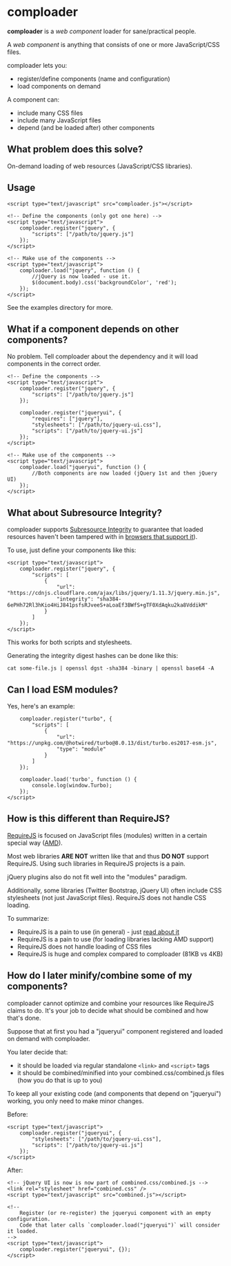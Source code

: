 comploader
==========

**comploader** is a *web component* loader for sane/practical people.

A *web component* is anything that consists of one or more JavaScript/CSS files.

comploader lets you:
 * register/define components (name and configuration)
 * load components on demand

A component can:
 * include many CSS files
 * include many JavaScript files
 * depend (and be loaded after) other components


What problem does this solve?
-----------------------------

On-demand loading of web resources (JavaScript/CSS libraries).


Usage
-----

	<script type="text/javascript" src="comploader.js"></script>

	<!-- Define the components (only got one here) -->
	<script type="text/javascript">
		comploader.register("jquery", {
			"scripts": ["/path/to/jquery.js"]
		});
	</script>

	<!-- Make use of the components -->
	<script type="text/javascript">
		comploader.load("jquery", function () {
			//jQuery is now loaded - use it.
			$(document.body).css('backgroundColor', 'red');
		});
	</script>


See the examples directory for more.


What if a component depends on other components?
------------------------------------------------

No problem.
Tell comploader about the dependency and it will load components in the correct order.

	<!-- Define the components -->
	<script type="text/javascript">
		comploader.register("jquery", {
			"scripts": ["/path/to/jquery.js"]
		});

		comploader.register("jqueryui", {
			"requires": ["jquery"],
			"stylesheets": ["/path/to/jquery-ui.css"],
			"scripts": ["/path/to/jquery-ui.js"]
		});
	</script>

	<!-- Make use of the components -->
	<script type="text/javascript">
		comploader.load("jqueryui", function () {
			//Both components are now loaded (jQuery 1st and then jQuery UI)
		});
	</script>


What about Subresource Integrity?
---------------------------------

comploader supports [Subresource Integrity](http://www.w3.org/TR/SRI/) to guarantee
that loaded resources haven't been tampered with
in [browsers that support it](http://caniuse.com/#search=SRI)).

To use, just define your components like this:

	<script type="text/javascript">
		comploader.register("jquery", {
			"scripts": [
				{
					"url": "https://cdnjs.cloudflare.com/ajax/libs/jquery/1.11.3/jquery.min.js",
					"integrity": "sha384-6ePHh72Rl3hKio4HiJ841psfsRJveeS+aLoaEf3BWfS+gTF0XdAqku2ka8VddikM"
				}
			]
		});
	</script>

This works for both scripts and stylesheets.

Generating the integrity digest hashes can be done like this:

	cat some-file.js | openssl dgst -sha384 -binary | openssl base64 -A


Can I load ESM modules?
-----------------------

Yes, here's an example:

		comploader.register("turbo", {
			"scripts": [
				{
					"url": "https://unpkg.com/@hotwired/turbo@8.0.13/dist/turbo.es2017-esm.js",
					"type": "module"
				}
			]
		});

		comploader.load('turbo', function () {
			console.log(window.Turbo);
		});
	</script>


How is this different than RequireJS?
-------------------------------------

[RequireJS](http://www.requirejs.org/) is focused on JavaScript files (modules) written in a certain special way ([AMD](https://github.com/amdjs/amdjs-api/wiki/AMD)).

Most web libraries **ARE NOT** written like that and thus **DO NOT** support RequireJS.
Using such libraries in RequireJS projects is a pain.

jQuery plugins also do not fit well into the "modules" paradigm.

Additionally, some libraries (Twitter Bootstrap, jQuery UI) often include CSS stylesheets (not just JavaScript files).
RequireJS does not handle CSS loading.

To summarize:
 * RequireJS is a pain to use (in general) - just [read about it](http://www.requirejs.org/)
 * RequireJS is a pain to use (for loading libraries lacking AMD support)
 * RequireJS does not handle loading of CSS files
 * RequireJS is huge and complex compared to comploader (81KB vs 4KB)


How do I later minify/combine some of my components?
----------------------------------------------------

comploader cannot optimize and combine your resources like RequireJS claims to do.
It's your job to decide what should be combined and how that's done.

Suppose that at first you had a "jqueryui" component registered and loaded on demand with comploader.

You later decide that:
 * it should be loaded via regular standalone `<link>` and `<script>` tags
 * it should be combined/minified into your combined.css/combined.js files (how you do that is up to you)

To keep all your existing code (and components that depend on "jqueryui") working, you only need to make minor changes.

Before:

	<script type="text/javascript">
		comploader.register("jqueryui", {
			"stylesheets": ["/path/to/jquery-ui.css"],
			"scripts": ["/path/to/jquery-ui.js"]
		});
	</script>

After:

	<!-- jQuery UI is now is now part of combined.css/combined.js -->
	<link rel="stylesheet" href="combined.css" />
	<script type="text/javascript" src="combined.js"></script>

	<!--
		Register (or re-register) the jqueryui component with an empty configuration.
		Code that later calls `comploader.load("jqueryui")` will consider it loaded.
	-->
	<script type="text/javascript">
		comploader.register("jqueryui", {});
	</script>
